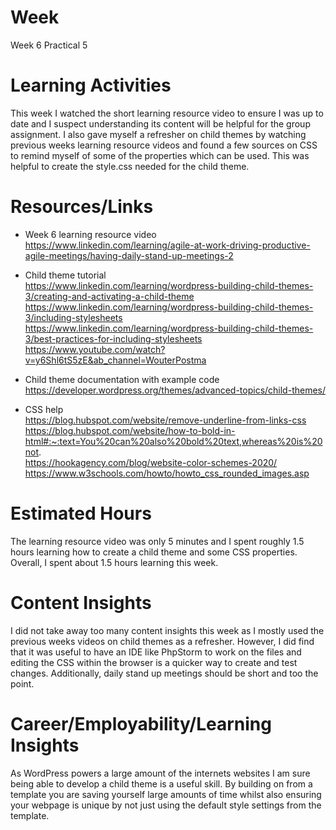 # Week
Week 6 Practical 5

# Learning Activities
This week I watched the short learning resource video to ensure I was up to date and I suspect understanding its content will be helpful for the group assignment. I also gave myself a refresher on child themes by watching previous weeks learning resource videos and found a few sources on CSS to remind myself of some of the properties which can be used. This was helpful to create the style.css needed for the child theme. 

# Resources/Links
- Week 6 learning resource video  
https://www.linkedin.com/learning/agile-at-work-driving-productive-agile-meetings/having-daily-stand-up-meetings-2

- Child theme tutorial  
https://www.linkedin.com/learning/wordpress-building-child-themes-3/creating-and-activating-a-child-theme  
https://www.linkedin.com/learning/wordpress-building-child-themes-3/including-stylesheets  
https://www.linkedin.com/learning/wordpress-building-child-themes-3/best-practices-for-including-stylesheets  
https://www.youtube.com/watch?v=y6Shl6tS5zE&ab_channel=WouterPostma

- Child theme documentation with example code  
https://developer.wordpress.org/themes/advanced-topics/child-themes/

- CSS help  
https://blog.hubspot.com/website/remove-underline-from-links-css  
https://blog.hubspot.com/website/how-to-bold-in-html#:~:text=You%20can%20also%20bold%20text,whereas%20is%20not.  
https://hookagency.com/blog/website-color-schemes-2020/  
https://www.w3schools.com/howto/howto_css_rounded_images.asp  

# Estimated Hours

The learning resource video was only 5 minutes and I spent roughly 1.5 hours learning how to create a child theme and some CSS properties. Overall, I spent about 1.5 hours learning this week. 

# Content Insights
I did not take away too many content insights this week as I mostly used the previous weeks videos on child themes as a refresher. However, I did find that it was useful to have an IDE like PhpStorm to work on the files and editing the CSS within the browser is a quicker way to create and test changes. Additionally, daily stand up meetings should be short and too the point. 

# Career/Employability/Learning Insights
As WordPress powers a large amount of the internets websites I am sure being able to develop a child theme is a useful skill. By building on from a template you are saving yourself large amounts of time whilst also ensuring your webpage is unique by not just using the default style settings from the template. 
